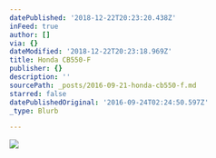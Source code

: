 ```yaml
---
datePublished: '2018-12-22T20:23:20.438Z'
inFeed: true
author: []
via: {}
dateModified: '2018-12-22T20:23:18.969Z'
title: Honda CB550-F
publisher: {}
description: ''
sourcePath: _posts/2016-09-21-honda-cb550-f.md
starred: false
datePublishedOriginal: '2016-09-24T02:24:50.597Z'
_type: Blurb

---
```

![](https://the-grid-user-content.s3-us-west-2.amazonaws.com/121fdcf0-7f6d-422d-9780-fa73864f2805.jpg)